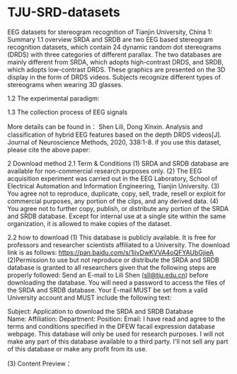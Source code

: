 # TJU-SRD-datasets
EEG datasets for stereogram recognition of Tianjin University, China
1: Summary
1.1 overview
SRDA and SRDB are two EEG based stereogram recognition datasets, which contain 24 dynamic random dot stereograms (DRDS) with three categories of different parallax. The two databases are mainly different from SRDA, which adopts high-contrast DRDS, and SRDB, which adopts low-contrast DRDS. These graphics are presented on the 3D display in the form of DRDS videos. Subjects recognize different types of stereograms when wearing 3D glasses.

1.2 The experimental paradigm:

 
1.3 The collection process of EEG signals
 

More details can be found in：
Shen Lili, Dong Xinxin. Analysis and classification of hybrid EEG features based on the depth DRDS videos[J]. Journal of Neuroscience Methods, 2020, 338:1-8.
if you use this dataset, please cite the above paper:

2 Download method
2.1 Term & Conditions
(1) SRDA and SRDB database are available for non-commercial research purposes only.
(2) The EEG acquisition experiment was carried out in the EEG Laboratory, School of Electrical Automation and Information Engineering, Tianjin University.
(3) You agree not to reproduce, duplicate, copy, sell, trade, resell or exploit for commercial purposes, any portion of the clips, and any derived data.
(4) You agree not to further copy, publish, or distribute any portion of the SRDA and SRDB database. Except for internal use at a single site within the same organization, it is allowed to make copies of the dataset.

2.2 how to download
(1) This database is publicly available. It is free for professors and researcher scientists affiliated to a University. The download link is as follows:
https://pan.baidu.com/s/1iivDwKVVA4oQFYAUbGjieA
(2)Permission to use but not reproduce or distribute the SRDA and SRDB database is granted to all researchers given that the following steps are properly followed:
Send an E-mail to Lili Shen (sll@tju.edu.cn) before downloading the database. You will need a password to access the files of the SRDA and SRDB database. Your E-mail MUST be set from a valid University account and MUST include the following text:

Subject: Application to download the SRDA and SRDB Database          
Name: <your first and last name>
Affiliation: <University where you work>
Department: <your department>
Position: <your job title>
Email: <must be the email at the above mentioned institution>
I have read and agree to the terms and conditions specified in the DFEW facail expression database webpage. 
This database will only be used for research purposes. 
I will not make any part of this database available to a third party. 
I'll not sell any part of this database or make any profit from its use.

(3) Content Preview：
 
